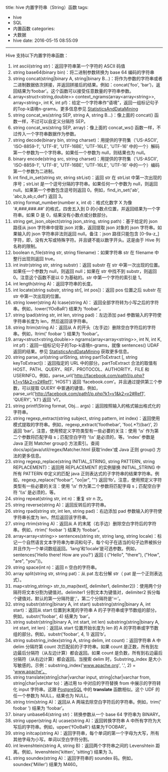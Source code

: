 title: hive 内置字符串（String）函数
tags:
  - hive
  - SQL
  - 内置函数
categories:
  - 大数据
  - hive
date: 2016-05-15 08:55:09
---

Hive 支持以下内置字符串函数：

1. int ascii(string str)：返回字符串第一个字符的 ASCII 码值
2. string base64(binary bin)：将二进制参数转换为 base 64 编码的字符串
3. string concat(string|binary A, string|binary B...)：将作为参数的字符串或者二进制数据依次拼接，并返回拼接后的结果。例如：concat('foo', 'bar')，返回结果为‘foobar’。这个函数可以接受任意数量的字符串参数。
4. array<struct<string,double&gt;&gt; context_ngrams(array<array<string&gt;&gt;, array<string&gt;, int K, int pf)：给定一个字符串作“语境”，返回一组标记句子的Top-k语境n-grams。更多信息参见 [StatisticsAndDataMining](https://cwiki.apache.org/confluence/display/Hive/StatisticsAndDataMining)
5. string concat_ws(string SEP, string A, string B...)：像上面的 concat() 函数一样，不过可以自定义分隔符 SEP。
6. string concat_ws(string SEP, array<string>)：像上面的 concat_ws() 函数一样，不过传入一个字符串数据作为参数。
7. string decode(binary bin, string charset)：用提供的字符集（'US-ASCII', 'ISO-8859-1', 'UTF-8', 'UTF-16BE', 'UTF-16LE', 'UTF-16' 中的一个）解码第一个参数为一个字符串。如果任一个参数为 null，则结果也为 null。
8. binary encode(string src, string charset)：用提供的字符集（'US-ASCII', 'ISO-8859-1', 'UTF-8', 'UTF-16BE', 'UTF-16LE', 'UTF-16' 中的一个）编码第一个参数为二进制。
9. int find_in_set(string str, string strList)：返回 str 在 strList 中第一次出现的序号；strList 是一个逗号分隔的字符串。如果任何一个参数为 null，则返回 null。如果第一个参数包含逗号则返回 0。例如，find_in_set('ab', 'abc,b,ab,c,def') 返回 3。
10. string format_number(number x, int d)：格式化数字 X 为像 '#,###,###.##' 的格式，四舍五入到 D 的小数点位置，并返回结果为一个字符串。如果 D 是 0，结果没有小数点或分数部分。
11. string get_json_object(string json\_string, string path)：基于给定的 json 路径从 json 字符串中提取 json 对象，返回提取 json 对象的 json 字符串。如果输入的 json 字符串非法则返回 null。备注：json 路径只能包含 [0-9a-z_] 字符，即，没有大写或特殊字符。并且键不能以数字开头。这是由于 Hive 列名称的限制。
12. boolean n_file(string str, string filename)：如果字符串 str 在 filename 中整行出现则返回 true。
13. int instr(string str, string substr)：返回 substr 在 str 中第一次出现的位置。如果任一个参数为 null，则返回 null；如果在 str 中找不到 substr，则返回 0。注意这个函数不是以 0 为基础的。str 中第一个字符的索引是 1。
14. int length(string A)：返回字符串的长度。
15. int locate(string substr, string str[, int pos])：返回 pos 位置之后 substr 在 str 中第一次出现的位置。
16. string lower(string A) lcase(string A)： 返回全部字符转为小写之后的字符串。例如，lower('fOoBaR') 结果为 ‘foobar’。
17. string lpad(string str, int len, string pad)：左边添加 pad 参数输入的字符使字符串长度为 len，然后返回该字符串。
18. string ltrim(string A)：返回从 A 的开头（左手边）删除空白字符后的字符串。例如，ltrim(' foobar ') 结果为 ‘foobar’。
19. array<struct<string,double&gt;&gt; ngrams(array<array<string&gt;&gt;, int N, int K, int pf)：返回一组标记句子的Top-k语境n-grams，就像 sentences() UDAF 返回的结果。参见 [StatisticsAndDataMining](https://cwiki.apache.org/confluence/display/Hive/StatisticsAndDataMining) 获取更多信息。
20. string parse_url(string urlString, string partToExtract [, string keyToExtract])：返回指定的 URL 中的部分。partToExtract 合法的取值有 HOST、PATH、QUERY、REF、PROTOCOL、AUTHORITY、FILE 和 USERINFO。例如，parse_url('http://facebook.com/path1/p.php?k1=v1&k2=v2#Ref1', 'HOST') 返回 ‘facebook.com’。并且通过提供第三个参数，可以提取 QUERY 中普通的键值，例如，parse_url('http://facebook.com/path1/p.php?k1=v1&k2=v2#Ref1', 'QUERY', 'k1') 返回 ‘v1’。
21. string printf(String format, Obj... args)：返回按照输入的格式输出格式化的字符串。
22. string regexp_extract(string subject, string pattern, int index)：返回使用模式提取的字符串。例如，regexp_extract('foothebar', 'foo(.\*?)(bar)', 2) 返回 ‘bar’。注意，使用预定义字符类型有一些必要的关注：使用 ‘\s’ 作为第二个参数将匹配字母 s；匹配空白字符 ‘\\\s’ 是必须的，等。‘index’ 参数是 Java 正则 Matcher group() 方法索引。查阅 docs/api/java/util/regex/Matcher.html 获取‘index’或 Java 正则 group() 方法的更多信息。
23. string regexp_replace(string INITIAL_STRING, string PATTERN, string REPLACEMENT)：返回用 REPLACEMENT 的实例替换 INITIAL_STRING 中所有 PATTERN 中定义的匹配 java 正则表达式的子字符串的结果字符串。例如，regexp_replace("foobar", "oo|ar", "") 返回‘fb’。注意，使用预定义字符类型有一些必要的关注：使用 ‘\s’ 作为第二个参数将匹配字母 s；匹配空白字符 ‘\\\s’ 是必须的，等。
24. string repeat(string str, int n)：重复 str n 次。
25. string reverse(string A)：返回反转后的字符串。
26. string rpad(string str, int len, string pad)：右边添加 pad 参数输入的字符使字符串长度为 len，然后返回该字符串。
27. string rtrim(string A)：返回从 A 的末尾（右手边）删除空白字符后的字符串。例如，rtrim(' foobar ') 结果为 ‘foobar’。
28. array<array<string&gt;&gt; sentences(string str, string lang, string locale)：标记一个自然语言文本字符串为单词和句子，每个句子在适当的句子边界被拆分并且作为一个单词数组返回。‘lang’和‘locale’是可选参数。例如，sentences('Hello there! How are you?') 返回 ( ("Hello", "there"), ("How", "are", "you"))。
29. string space(int n)：返回 n 空白的字符串。
30. array split(string str, string pat)：从 pat 左右分解 str（ pat 是一个正则表达式）。
31. map<string,string&gt; str_to_map(text[, delimiter1, delimiter2])：使用两个分隔符将文本分割为键值对。delimiter1 分割文本为键值对，delimiter2 拆分每个键值对。默认的第一分隔符是‘,’，第二个分隔符是‘＝’。
32. string substr(string|binary A, int start) substring(string|binary A, int start)：返回从 start 位置到末尾的字符串 A 的子字符串或字节数组的部分。例如，substr('foobar', 4) 结果为 ‘bar’。
33. string substr(string|binary A, int start, int len) substring(string|binary A, int start, int len)：返回从 start 位置开始长度为 len 的 A 的字符串或字节数组的部分。例如，substr('foobar', 4, 1) 返回‘b’。
34. string substring_index(string A, string delim, int count)：返回字符串 A 中 delim 分隔符第 count 次匹配前的子字符串。如果 count 是正数，所有到左边最后分隔符（从左边计算）都会返回。如果 count 是负数，所有到右边最后分隔符（从右边计算）都会返回。当搜索 delim 时，Substring_index 是大小写敏感的。示例：substring_index('www.apache.org', '.', 2) = 'www.apache'。
35. string translate(string|char|varchar input, string|char|varchar from, string|char|varchar to)：通过用 to 中对应的字符替换 from 中展示的字符转化 input 字符串。这跟 [PostgreSQL](http://www.postgresql.org/docs/9.1/interactive/functions-string.html) 中的 **translate** 函数相似。这个 UDF 的任一个参数为 NULL，结果也为 NULL。
36. string trim(string A)：返回从 A 两端去除空白字符后的字符串。例如，trim(' foobar ') 结果为 ‘foobar’。
37. binary unbase64(string str)：转换参数从一个 base 64 字符串为 BINARY。
38. string upper(string A) ucase(string A)：返回转换字符串 A 中所有字符为大写后的字符串。例如，upper('fOoBaR') 结果为‘FOOBAR’。
39. string initcap(string A)：返回字符串，每个单词的第一个字母为大写，所有其他字母为小写。单词以空白字符分割。
40. int levenshtein(string A, string B)：返回两个字符串之间的 Levenshtein 距离。例如，levenshtein('kitten', 'sitting') 结果为 3。
41. string soundex(string A)：返回字符串的 soundex 码。例如，soundex('Miller') 结果为 M460。
